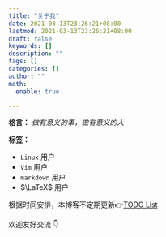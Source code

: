 ```yaml
---
title: "关于我"
date: 2021-03-13T23:26:21+08:00
lastmod: 2021-03-13T23:26:21+08:00
draft: false
keywords: []
description: ""
tags: []
categories: []
author: ""
math:
  enable: true

---
```


<!--more-->

<!--## 关于我-->

<!--普通程序员一名，年过半半百，一无所有-->

**格言：** *做有意义的事，做有意义的人*

**标签：**

- `Linux` 用户
- `Vim` 用户
- `markdown` 用户
- $\LaTeX$ 用户

<!--即使本博客有英文选项，但从目前来看，本博客大部分内容将会使用中文。-->

根据时间安排，本博客不定期更新:point_right:[TODO List](../test/todo/)


欢迎友好交流 :point_down:
